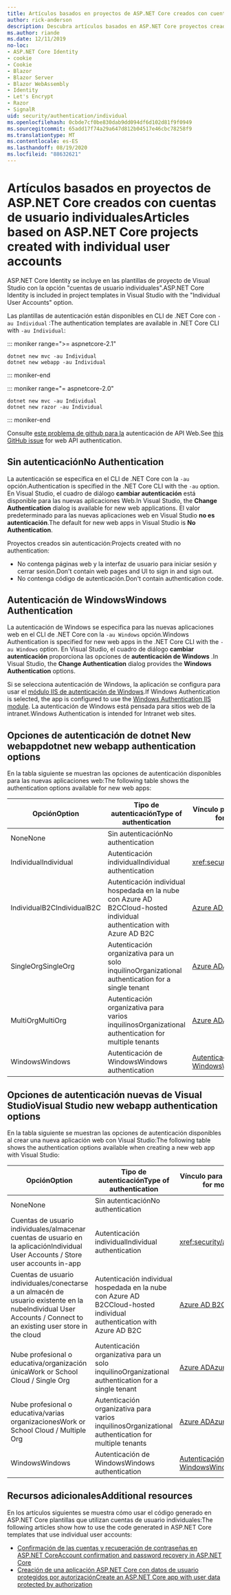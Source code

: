 ```yaml
---
title: Artículos basados en proyectos de ASP.NET Core creados con cuentas de usuario individuales
author: rick-anderson
description: Descubra artículos basados en ASP.NET Core proyectos creados con cuentas de usuario individuales.
ms.author: riande
ms.date: 12/11/2019
no-loc:
- ASP.NET Core Identity
- cookie
- Cookie
- Blazor
- Blazor Server
- Blazor WebAssembly
- Identity
- Let's Encrypt
- Razor
- SignalR
uid: security/authentication/individual
ms.openlocfilehash: 0cbde7cf0be830dab9dd094df6d102d81f9f0949
ms.sourcegitcommit: 65add17f74a29a647d812b04517e46cbc78258f9
ms.translationtype: MT
ms.contentlocale: es-ES
ms.lasthandoff: 08/19/2020
ms.locfileid: "88632621"
---
```

# <a name="articles-based-on-aspnet-core-projects-created-with-individual-user-accounts"></a><span data-ttu-id="31317-103">Artículos basados en proyectos de ASP.NET Core creados con cuentas de usuario individuales</span><span class="sxs-lookup"><span data-stu-id="31317-103">Articles based on ASP.NET Core projects created with individual user accounts</span></span>

<span data-ttu-id="31317-104">ASP.NET Core Identity se incluye en las plantillas de proyecto de Visual Studio con la opción "cuentas de usuario individuales".</span><span class="sxs-lookup"><span data-stu-id="31317-104">ASP.NET Core Identity is included in project templates in Visual Studio with the "Individual User Accounts" option.</span></span>

<span data-ttu-id="31317-105">Las plantillas de autenticación están disponibles en CLI de .NET Core con `-au Individual` :</span><span class="sxs-lookup"><span data-stu-id="31317-105">The authentication templates are available in .NET Core CLI with `-au Individual`:</span></span>

::: moniker range=">= aspnetcore-2.1"

```dotnetcli
dotnet new mvc -au Individual
dotnet new webapp -au Individual
```

::: moniker-end

::: moniker range="= aspnetcore-2.0"

```dotnetcli
dotnet new mvc -au Individual
dotnet new razor -au Individual
```

::: moniker-end

<span data-ttu-id="31317-106">Consulte [este problema de github para la](https://github.com/dotnet/AspNetCore/issues/5833) autenticación de API Web.</span><span class="sxs-lookup"><span data-stu-id="31317-106">See [this GitHub issue](https://github.com/dotnet/AspNetCore/issues/5833) for web API authentication.</span></span>

<a name="no"></a>

## <a name="no-authentication"></a><span data-ttu-id="31317-107">Sin autenticación</span><span class="sxs-lookup"><span data-stu-id="31317-107">No Authentication</span></span>

<span data-ttu-id="31317-108">La autenticación se especifica en el CLI de .NET Core con la `-au` opción.</span><span class="sxs-lookup"><span data-stu-id="31317-108">Authentication is specified in the .NET Core CLI with the `-au` option.</span></span> <span data-ttu-id="31317-109">En Visual Studio, el cuadro de diálogo **cambiar autenticación** está disponible para las nuevas aplicaciones Web.</span><span class="sxs-lookup"><span data-stu-id="31317-109">In Visual Studio, the **Change Authentication** dialog is available for new web applications.</span></span> <span data-ttu-id="31317-110">El valor predeterminado para las nuevas aplicaciones web en Visual Studio **no es autenticación**.</span><span class="sxs-lookup"><span data-stu-id="31317-110">The default for new web apps in Visual Studio is **No Authentication**.</span></span>

<span data-ttu-id="31317-111">Proyectos creados sin autenticación:</span><span class="sxs-lookup"><span data-stu-id="31317-111">Projects created with no authentication:</span></span>

* <span data-ttu-id="31317-112">No contenga páginas web y la interfaz de usuario para iniciar sesión y cerrar sesión.</span><span class="sxs-lookup"><span data-stu-id="31317-112">Don't contain web pages and UI to sign in and sign out.</span></span>
* <span data-ttu-id="31317-113">No contenga código de autenticación.</span><span class="sxs-lookup"><span data-stu-id="31317-113">Don't contain authentication code.</span></span>

<a name="win"></a>

## <a name="windows-authentication"></a><span data-ttu-id="31317-114">Autenticación de Windows</span><span class="sxs-lookup"><span data-stu-id="31317-114">Windows Authentication</span></span>

<span data-ttu-id="31317-115">La autenticación de Windows se especifica para las nuevas aplicaciones web en el CLI de .NET Core con la `-au Windows` opción.</span><span class="sxs-lookup"><span data-stu-id="31317-115">Windows Authentication is specified for new web apps in the .NET Core CLI with the `-au Windows` option.</span></span> <span data-ttu-id="31317-116">En Visual Studio, el cuadro de diálogo **cambiar autenticación** proporciona las opciones de **autenticación de Windows** .</span><span class="sxs-lookup"><span data-stu-id="31317-116">In Visual Studio, the **Change Authentication** dialog provides the **Windows Authentication** options.</span></span>

<span data-ttu-id="31317-117">Si se selecciona autenticación de Windows, la aplicación se configura para usar el [módulo IIS de autenticación de Windows](xref:host-and-deploy/iis/modules).</span><span class="sxs-lookup"><span data-stu-id="31317-117">If Windows Authentication is selected, the app is configured to use the [Windows Authentication IIS module](xref:host-and-deploy/iis/modules).</span></span> <span data-ttu-id="31317-118">La autenticación de Windows está pensada para sitios web de la intranet.</span><span class="sxs-lookup"><span data-stu-id="31317-118">Windows Authentication is intended for Intranet web sites.</span></span>

## <a name="dotnet-new-webapp-authentication-options"></a><span data-ttu-id="31317-119">Opciones de autenticación de dotnet New webapp</span><span class="sxs-lookup"><span data-stu-id="31317-119">dotnet new webapp authentication options</span></span>

<span data-ttu-id="31317-120">En la tabla siguiente se muestran las opciones de autenticación disponibles para las nuevas aplicaciones web:</span><span class="sxs-lookup"><span data-stu-id="31317-120">The following table shows the authentication options available for new web apps:</span></span>

| <span data-ttu-id="31317-121">Opción</span><span class="sxs-lookup"><span data-stu-id="31317-121">Option</span></span> | <span data-ttu-id="31317-122">Tipo de autenticación</span><span class="sxs-lookup"><span data-stu-id="31317-122">Type of authentication</span></span> | <span data-ttu-id="31317-123">Vínculo para más información</span><span class="sxs-lookup"><span data-stu-id="31317-123">Link for more information</span></span> |
 | ----------------- | ------------ | ---------- |
| <span data-ttu-id="31317-124">None</span><span class="sxs-lookup"><span data-stu-id="31317-124">None</span></span>            |  <span data-ttu-id="31317-125">Sin autenticación</span><span class="sxs-lookup"><span data-stu-id="31317-125">No authentication</span></span> | | 
| <span data-ttu-id="31317-126">Individual</span><span class="sxs-lookup"><span data-stu-id="31317-126">Individual</span></span>      |  <span data-ttu-id="31317-127">Autenticación individual</span><span class="sxs-lookup"><span data-stu-id="31317-127">Individual authentication</span></span> | <xref:security/authentication/identity>
| <span data-ttu-id="31317-128">IndividualB2C</span><span class="sxs-lookup"><span data-stu-id="31317-128">IndividualB2C</span></span>   |  <span data-ttu-id="31317-129">Autenticación individual hospedada en la nube con Azure AD B2C</span><span class="sxs-lookup"><span data-stu-id="31317-129">Cloud-hosted individual authentication with Azure AD B2C</span></span> | [<span data-ttu-id="31317-130">Azure AD B2C</span><span class="sxs-lookup"><span data-stu-id="31317-130">Azure AD B2C</span></span>](/azure/active-directory-b2c/) |
| <span data-ttu-id="31317-131">SingleOrg</span><span class="sxs-lookup"><span data-stu-id="31317-131">SingleOrg</span></span>       |  <span data-ttu-id="31317-132">Autenticación organizativa para un solo inquilino</span><span class="sxs-lookup"><span data-stu-id="31317-132">Organizational authentication for a single tenant</span></span> | [<span data-ttu-id="31317-133">Azure AD</span><span class="sxs-lookup"><span data-stu-id="31317-133">Azure AD</span></span>](/azure/active-directory/develop/quickstart-v2-aspnet-core-webapp) |
| <span data-ttu-id="31317-134">MultiOrg</span><span class="sxs-lookup"><span data-stu-id="31317-134">MultiOrg</span></span>        |  <span data-ttu-id="31317-135">Autenticación organizativa para varios inquilinos</span><span class="sxs-lookup"><span data-stu-id="31317-135">Organizational authentication for multiple tenants</span></span> | [<span data-ttu-id="31317-136">Azure AD</span><span class="sxs-lookup"><span data-stu-id="31317-136">Azure AD</span></span>](/azure/active-directory/develop/quickstart-v2-aspnet-core-webapp) |
| <span data-ttu-id="31317-137">Windows</span><span class="sxs-lookup"><span data-stu-id="31317-137">Windows</span></span>         |  <span data-ttu-id="31317-138">Autenticación de Windows</span><span class="sxs-lookup"><span data-stu-id="31317-138">Windows authentication</span></span> | [<span data-ttu-id="31317-139">Autenticación de Windows</span><span class="sxs-lookup"><span data-stu-id="31317-139">Windows Authentication</span></span>](xref:security/authentication/windowsauth)

## <a name="visual-studio-new-webapp-authentication-options"></a><span data-ttu-id="31317-140">Opciones de autenticación nuevas de Visual Studio</span><span class="sxs-lookup"><span data-stu-id="31317-140">Visual Studio new webapp authentication options</span></span>

<span data-ttu-id="31317-141">En la tabla siguiente se muestran las opciones de autenticación disponibles al crear una nueva aplicación web con Visual Studio:</span><span class="sxs-lookup"><span data-stu-id="31317-141">The following table shows the authentication options available when creating a new web app with Visual Studio:</span></span>

| <span data-ttu-id="31317-142">Opción</span><span class="sxs-lookup"><span data-stu-id="31317-142">Option</span></span> | <span data-ttu-id="31317-143">Tipo de autenticación</span><span class="sxs-lookup"><span data-stu-id="31317-143">Type of authentication</span></span> | <span data-ttu-id="31317-144">Vínculo para más información</span><span class="sxs-lookup"><span data-stu-id="31317-144">Link for more information</span></span> |
 | ----------------- | ------------ | ---------- |
| <span data-ttu-id="31317-145">None</span><span class="sxs-lookup"><span data-stu-id="31317-145">None</span></span>            |  <span data-ttu-id="31317-146">Sin autenticación</span><span class="sxs-lookup"><span data-stu-id="31317-146">No authentication</span></span> | | 
| <span data-ttu-id="31317-147">Cuentas de usuario individuales/almacenar cuentas de usuario en la aplicación</span><span class="sxs-lookup"><span data-stu-id="31317-147">Individual User Accounts / Store user accounts in-app</span></span> |  <span data-ttu-id="31317-148">Autenticación individual</span><span class="sxs-lookup"><span data-stu-id="31317-148">Individual authentication</span></span> | <xref:security/authentication/identity> |
| <span data-ttu-id="31317-149">Cuentas de usuario individuales/conectarse a un almacén de usuario existente en la nube</span><span class="sxs-lookup"><span data-stu-id="31317-149">Individual User Accounts / Connect to an existing user store in the cloud</span></span> |  <span data-ttu-id="31317-150">Autenticación individual hospedada en la nube con Azure AD B2C</span><span class="sxs-lookup"><span data-stu-id="31317-150">Cloud-hosted individual authentication with Azure AD B2C</span></span> | [<span data-ttu-id="31317-151">Azure AD B2C</span><span class="sxs-lookup"><span data-stu-id="31317-151">Azure AD B2C</span></span>](/azure/active-directory-b2c/) |
| <span data-ttu-id="31317-152">Nube profesional o educativa/organización única</span><span class="sxs-lookup"><span data-stu-id="31317-152">Work or School Cloud / Single Org</span></span>  |  <span data-ttu-id="31317-153">Autenticación organizativa para un solo inquilino</span><span class="sxs-lookup"><span data-stu-id="31317-153">Organizational authentication for a single tenant</span></span> | [<span data-ttu-id="31317-154">Azure AD</span><span class="sxs-lookup"><span data-stu-id="31317-154">Azure AD</span></span>](/azure/active-directory/develop/quickstart-v2-aspnet-core-webapp) |
| <span data-ttu-id="31317-155">Nube profesional o educativa/varias organizaciones</span><span class="sxs-lookup"><span data-stu-id="31317-155">Work or School Cloud / Multiple Org</span></span> |  <span data-ttu-id="31317-156">Autenticación organizativa para varios inquilinos</span><span class="sxs-lookup"><span data-stu-id="31317-156">Organizational authentication for multiple tenants</span></span> | [<span data-ttu-id="31317-157">Azure AD</span><span class="sxs-lookup"><span data-stu-id="31317-157">Azure AD</span></span>](/azure/active-directory/develop/quickstart-v2-aspnet-core-webapp) |
| <span data-ttu-id="31317-158">Windows</span><span class="sxs-lookup"><span data-stu-id="31317-158">Windows</span></span>         |  <span data-ttu-id="31317-159">Autenticación de Windows</span><span class="sxs-lookup"><span data-stu-id="31317-159">Windows authentication</span></span> | [<span data-ttu-id="31317-160">Autenticación de Windows</span><span class="sxs-lookup"><span data-stu-id="31317-160">Windows Authentication</span></span>](xref:security/authentication/windowsauth)

## <a name="additional-resources"></a><span data-ttu-id="31317-161">Recursos adicionales</span><span class="sxs-lookup"><span data-stu-id="31317-161">Additional resources</span></span>

<span data-ttu-id="31317-162">En los artículos siguientes se muestra cómo usar el código generado en ASP.NET Core plantillas que utilizan cuentas de usuario individuales:</span><span class="sxs-lookup"><span data-stu-id="31317-162">The following articles show how to use the code generated in ASP.NET Core templates that use individual user accounts:</span></span>

* [<span data-ttu-id="31317-163">Confirmación de las cuentas y recuperación de contraseñas en ASP.NET Core</span><span class="sxs-lookup"><span data-stu-id="31317-163">Account confirmation and password recovery in ASP.NET Core</span></span>](xref:security/authentication/accconfirm)
* [<span data-ttu-id="31317-164">Creación de una aplicación ASP.NET Core con datos de usuario protegidos por autorización</span><span class="sxs-lookup"><span data-stu-id="31317-164">Create an ASP.NET Core app with user data protected by authorization</span></span>](xref:security/authorization/secure-data)
